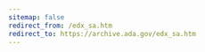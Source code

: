 ```yaml
---
sitemap: false 
redirect_from: /edx_sa.htm 
redirect_to: https://archive.ada.gov/edx_sa.htm 
---
```

